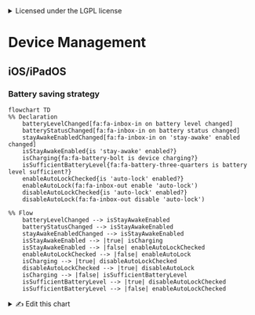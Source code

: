 <details><summary>Licensed under the LGPL license</summary><p>

Copyright (c) [Kokleeko S.L.](https://github.com/kokleeko) and contributors. All rights reserved.
<br>Licensed under the LGPL license. See [LICENSE](../blob/master/LICENSE) file in the project root for details.
</p></details>

# Device Management
## iOS/iPadOS
### Battery saving strategy
```mermaid
flowchart TD
%% Declaration
    batteryLevelChanged[fa:fa-inbox-in on battery level changed]
    batteryStatusChanged[fa:fa-inbox-in on battery status changed]
    stayAwakeEnabledChanged[fa:fa-inbox-in on 'stay-awake' enabled changed]
    isStayAwakeEnabled{is 'stay-awake' enabled?}
    isCharging{fa:fa-battery-bolt is device charging?}
    isSufficientBatteryLevel{fa:fa-battery-three-quarters is battery level sufficient?}
    enableAutoLockChecked{is 'auto-lock' enabled?}
    enableAutoLock(fa:fa-inbox-out enable 'auto-lock')
    disableAutoLockChecked{is 'auto-lock' enabled?}
    disableAutoLock(fa:fa-inbox-out disable 'auto-lock')

%% Flow
    batteryLevelChanged --> isStayAwakeEnabled
    batteryStatusChanged --> isStayAwakeEnabled
    stayAwakeEnabledChanged --> isStayAwakeEnabled
    isStayAwakeEnabled --> |true| isCharging
    isStayAwakeEnabled --> |false| enableAutoLockChecked
    enableAutoLockChecked --> |false| enableAutoLock
    isCharging --> |true| disableAutoLockChecked
    disableAutoLockChecked --> |true| disableAutoLock
    isCharging --> |false| isSufficientBatteryLevel
    isSufficientBatteryLevel --> |true| disableAutoLockChecked
    isSufficientBatteryLevel --> |false| enableAutoLockChecked
```
<details><summary>✍️ Edit this chart</summary>

```mermaid-example
flowchart TD
%% Declaration
    batteryLevelChanged[fa:fa-inbox-in on battery level changed]
    batteryStatusChanged[fa:fa-inbox-in on battery status changed]
    stayAwakeEnabledChanged[fa:fa-inbox-in on 'stay-awake' enabled changed]
    isStayAwakeEnabled{is 'stay-awake' enabled?}
    isCharging{fa:fa-battery-bolt is device charging?}
    isSufficientBatteryLevel{fa:fa-battery-three-quarters is battery level sufficient?}
    enableAutoLockChecked{is 'auto-lock' enabled?}
    enableAutoLock(fa:fa-inbox-out enable 'auto-lock')
    disableAutoLockChecked{is 'auto-lock' enabled?}
    disableAutoLock(fa:fa-inbox-out disable 'auto-lock')

%% Flow
    batteryLevelChanged --> isStayAwakeEnabled
    batteryStatusChanged --> isStayAwakeEnabled
    stayAwakeEnabledChanged --> isStayAwakeEnabled
    isStayAwakeEnabled --> |true| isCharging
    isStayAwakeEnabled --> |false| enableAutoLockChecked
    enableAutoLockChecked --> |false| enableAutoLock
    isCharging --> |true| disableAutoLockChecked
    disableAutoLockChecked --> |true| disableAutoLock
    isCharging --> |false| isSufficientBatteryLevel
    isSufficientBatteryLevel --> |true| disableAutoLockChecked
    isSufficientBatteryLevel --> |false| enableAutoLockChecked
```
[🧜‍♀][battery-saving-stratey-flowchart] Open it in [Mermaid Live](https://mermaid.live/ "This link will lead you to Mermaid Live, to edit the chart click on the mermaid (🧜‍♀️)")

[battery-saving-stratey-flowchart]: https://mermaid.live/edit#pako:eNqVVM1ygjAQfpVMZhzbGXkBDu1YtSdv9lZ6WJJFMoakDUHroO_e8GOLCGnLgWE238-y-0FJmeZIQ5pIfWApGEtelpGaTMgSmQQDVmgVKeKuGKxFc1zjHuUiBbVF_ppAmEAgVKw_3Z1odUERWcEIa3BvVwobC7bIf5fIa1xPwxWP8wPscKUglsjHZaYVNIAKOyXYoHtiIt_05EqRDxIfzxeGMzRbobZl49g2G8RaWndKOO4Fw8qnRv3wNkWSCCZQ2afOIHsqNjWIwUfh9oAmr_Su55l_i1yEm_7mhdVrzXaLFNmufQtwtUC64s1LXHPuuqPThW2PuwL3DY-L_P9mPdKNW3ves6sj-OwyOZo9EgQPAwscT5qXMBIrL-e2XsNP1hR46iTFj05A5g4-uEfPij3kflK7XQ2v0LdeD3vYqO1pLPH-7-Gvvfr5vpnSGc3QZCC4--uVlVpEbYoZRjR0jxwTKKSNaKTODlq8c7C44sJqQ8Nad0arpG6OitGwavQCWgrYGsha1PkLhUDnlw "Battery Saving Strategy Chart" 

</details>
